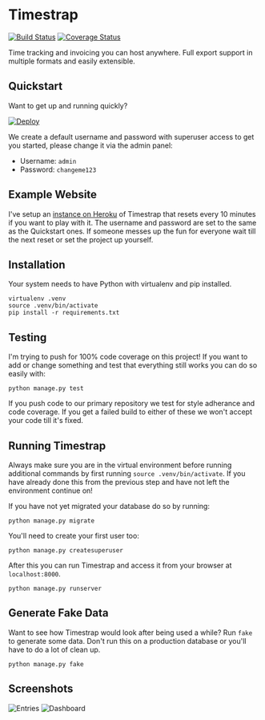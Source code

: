 Timestrap
=========

[![Build Status](https://travis-ci.org/overshard/timestrap.svg?branch=master)](https://travis-ci.org/overshard/timestrap) [![Coverage Status](https://coveralls.io/repos/github/overshard/timestrap/badge.svg?branch=master)](https://coveralls.io/github/overshard/timestrap?branch=master)

Time tracking and invoicing you can host anywhere. Full export support in
multiple formats and easily extensible.


Quickstart
----------

Want to get up and running quickly?

[![Deploy](https://www.herokucdn.com/deploy/button.svg)](https://heroku.com/deploy?template=https://github.com/overshard/timestrap)

We create a default username and password with superuser access to get you
started, please change it via the admin panel:

 + Username: `admin`
 + Password: `changeme123`


Example Website
---------------

I've setup an [instance on Heroku](https://timestrap.herokuapp.com/) of
Timestrap that resets every 10 minutes if you want to play with it. The
username and password are set to the same as the Quickstart ones. If someone
messes up the fun for everyone wait till the next reset or set the project up
yourself.


Installation
------------

Your system needs to have Python with virtualenv and pip installed.

    virtualenv .venv
    source .venv/bin/activate
    pip install -r requirements.txt


Testing
-------

I'm trying to push for 100% code coverage on this project! If you want to add
or change something and test that everything still works you can do so easily
with:

    python manage.py test

If you push code to our primary repository we test for style adherance and code
coverage. If you get a failed build to either of these we won't accept your
code till it's fixed.


Running Timestrap
-----------------

Always make sure you are in the virtual environment before running additional
commands by first running `source .venv/bin/activate`. If you have already done
this from the previous step and have not left the environment continue on!

If you have not yet migrated your database do so by running:

    python manage.py migrate

You'll need to create your first user too:

    python manage.py createsuperuser

After this you can run Timestrap and access it from your browser at
`localhost:8000`.

    python manage.py runserver


Generate Fake Data
------------------

Want to see how Timestrap would look after being used a while? Run `fake` to
generate some data. Don't run this on a production database or you'll have to
do a lot of clean up.

    python manage.py fake


Screenshots
-----------

![Entries](https://raw.githubusercontent.com/overshard/timestrap/master/screenshots/entries.png)
![Dashboard](https://raw.githubusercontent.com/overshard/timestrap/master/screenshots/dashboard.png)
